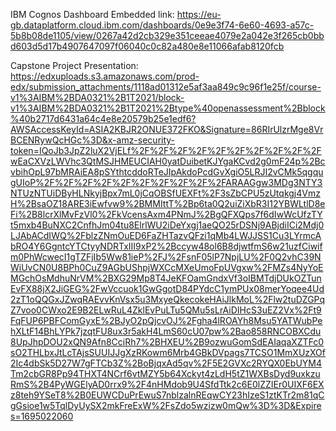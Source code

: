 IBM Cognos Dashboard Embedded link: https://eu-gb.dataplatform.cloud.ibm.com/dashboards/0e9e3f74-6e60-4693-a57c-5b8b08de1105/view/0267a42d2cb329e351ceeae4079e2a042e3f265cb0bbd603d5d17b4907647097f06040c0c82a480e8e11066afab8120fcb

Capstone Project Presentation: https://edxuploads.s3.amazonaws.com/prod-edx/submission_attachments/1118ad01312e5af3aa849c9c96f1e25f/course-v1%3AIBM%2BDA0321%2B1T2021/block-v1%3AIBM%2BDA0321%2B1T2021%2Btype%40openassessment%2Bblock%40b2717d6431a64c4e8e20579b25e1edf6?AWSAccessKeyId=ASIA2KBJR2ONUE372FKO&Signature=86RIrUlzrMge8VrBCENRywQcHGc%3D&x-amz-security-token=IQoJb3JpZ2luX2VjELf%2F%2F%2F%2F%2F%2F%2F%2F%2F%2FwEaCXVzLWVhc3QtMSJHMEUCIAH0yatDuibetKJYgaKCvd2g0mF24p%2BcvbihOpL97bMRAiEA8pSYthtcddoRTeJIpAkdoPcdGvXgiO5LRJI2vCMk5qgqugUIoP%2F%2F%2F%2F%2F%2F%2F%2F%2F%2FARAAGgw3MDg3NTY3NTUzNTUiDByHLNkyjBpx7mL0jCqOBSfUEXFt%2F3sZbCPU5zUtqkgj4VmzH%2BsaOZ18ARE3iEwfvw9%2BMMIttT%2Bp6ta0Q2uiZiXbR3I12YBWLtlD8eFi%2B8lcrXlMvFzVl0%2FkVcensAxm4PNmJ%2BgQFXQps7f6dIwWcUfzTYt5mxb4BuNXC2CnfhJm04tu8ElrlWU2iDeYxgj1aeQO25rDSNj9ABjdiICi2Mdj0LJAbACdIWQ%2FblzZNmOuED6FaZHTazvQFzi1qMb4LWJJSS1Cu3LYrmcAbRO4Y6GgntcYTCtyyNDRTxIII9xP2%2Bccyw48ol6B8djwtfmS6w21uzfCiwifm0PhWcwecI1gTZFjIb5Ww81ieP%2FJ%2FsnF05lP7NpjLU%2F0Q2vhC39NWiUvCN0U8BPh0CuZ9AGbUShpjWXCcMXeUmoFpUVgxw%2FMZs4NyYoEMGchOsMdhuNrVM%2BXG29Mp8T4JeKFOamGndxVf3oIBMTdjDUkOZTunEvFX88jX2JiGEG%2FwVccuok1GwGgotD84PYdcC1ymPUx08merYoqee4Ud2zT1oQQGxJZwqRAEvvKnVsx5u3MxyeQkecokeHAiJlkMoL%2Flw2tuDZGPqZ7voo0CWxo2E9B2ELwRuL4ZklEvPuLTu5QMu5sLrAiDIHcS3uEZ2Vx%2Ft9FqFUP6PBFComGyxE%2BJyO2pQjcvOJ%2Fgha4lROAYh8Msu5YATWubPehXLtF14BhLYPk7jzqtFU8ux3r5akH4LmS60cU07pw%2Bao858RNCOBXCdu8UpJhpDOU2xQN9Afn8CciRh7%2BHXEU%2B9ozwuGomSdEAIaqaXZTFc0sO2THLbxJtLcTAjsSUUIJJgXzRKowm6Mrb4GBkDVpags7TCSO1MmXUzXOf2Ic4dbSk5D27W7gFTCb3Z%2BoBjqxAd5qv%2F5E2GVXc2RYQX0EbUYM4Tm2cbGR8Pp94THXT4NCrf6vtMZY5b64Xckyt4zLdH5tZ1WXBsDyd9uxkzuRmS%2B4PyWGElyAD0rrx9%2F4nHMdob9U4SfdTtk2c6E0lZZIEr0UIXF6EXz8teh9YSeT8%2B0EUWCDuPrEwuS7nblzalnREqwCY23hIzeS1ztKTr2m81qCgGsioe1w5TqlDyUySX2mkFreExW%2FsZdo5wzizw0mQw%3D%3D&Expires=1695022060
